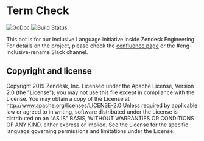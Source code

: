 # Term Check

[![GoDoc](https://img.shields.io/badge/godoc-reference-blue.svg)](https://godoc.org/github.com/zendesk/term-check)
[![Build Status](https://travis-ci.org/zendesk/term-check.svg?branch=master)](https://travis-ci.org/zendesk/term-check)

This bot is for our Inclusive Language initiative inside Zendesk Engineering. For details on the project, please check the [confluence page](https://zendesk.atlassian.net/wiki/spaces/ENG/pages/631834099/Engineering+Inclusion) or the #eng-inclusive-rename Slack channel.

## Copyright and license

Copyright 2019 Zendesk, Inc.
Licensed under the Apache License, Version 2.0 (the "License"); you may not use this file except in compliance with the License.
You may obtain a copy of the License at http://www.apache.org/licenses/LICENSE-2.0 Unless required by applicable law or
agreed to in writing, software distributed under the License is distributed on an "AS IS" BASIS,
WITHOUT WARRANTIES OR CONDITIONS OF ANY KIND, either express or implied.
See the License for the specific language governing permissions and limitations under the License.
